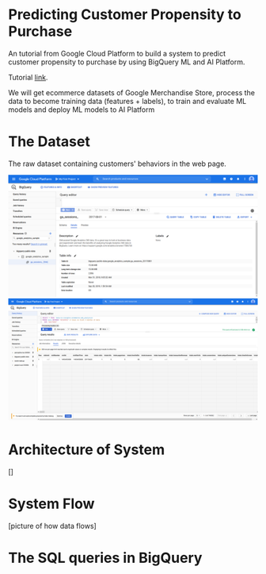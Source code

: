 # Predicting Customer Propensity to Purchase
An tutorial from Google Cloud Platform to build a system to predict customer propensity to purchase by using BigQuery ML and AI Platform.

Tutorial [link](https://cloud.google.com/architecture/predicting-customer-propensity-to-buy).

We will get ecommerce datasets of Google Merchandise Store, process the data to become training data (features + labels), to train and evaluate ML models and deploy ML models to AI Platform

# The Dataset

The raw dataset containing customers' behaviors in the web page.  

<img src="img\bq-01-raw-dataset-1-labels.png" style="zoom:50%;" />
<img src="img\bq-01-raw-dataset-2-features.png" style="zoom:50%;" />

# Architecture of System

[]

# System Flow

[picture of how data flows]



# The SQL queries in BigQuery

